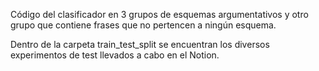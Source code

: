 
Código del clasificador en 3 grupos de esquemas argumentativos y otro grupo que contiene frases que no pertencen a ningún esquema. 

Dentro de la carpeta train_test_split se encuentran los diversos experimentos de test llevados a cabo en el Notion.